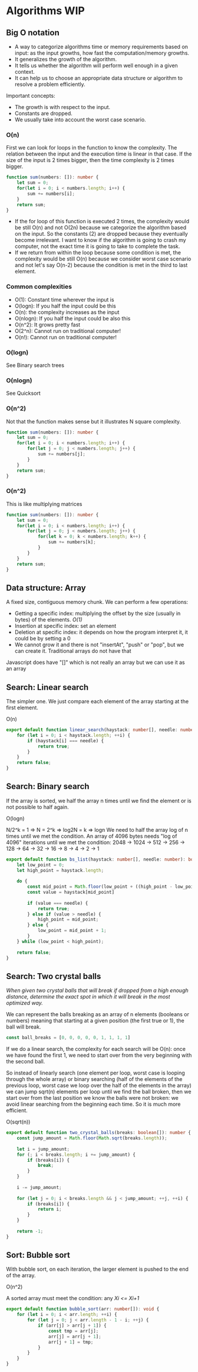 # Algorithms WIP

## Big O notation

- A way to categorize algorithms time or memory requirements based on input: as the input growths, how fast the computation/memory growths.  
- It generalizes the growth of the algorithm.
- It tells us whether the algorithm will perform well enough in a given context.
- It can help us to choose an appropriate data structure or algorithm to resolve a problem efficiently.

Important concepts:
- The growth is with respect to the input.
- Constants are dropped.
- We usually take into account the worst case scenario.

### O(n)
First we can look for loops in the function to know the complexity.
The relation between the input and the execution time is linear in that case. If the size of the input is 2 times bigger, then the time complexity is 2 times bigger.
```typescript
function sum(numbers: []): number {
    let sum = 0;
    for(let i = 0; i < numbers.length; i++) {
        sum += numbers[i];
    }
    return sum;
}
```
- If the for loop of this function is executed 2 times, the complexity would be still O(n) and not O(2n) because we categorize the algorithm based on the input. So the constants (2) are dropped because they eventually become irrelevant.
I want to know if the algorithm is going to crash my computer, not the exact time it is going to take to complete the task.
- If we return from within the loop because some condition is met, the complexity would be still O(n) because we consider worst case scenario and not let's say O(n-2) because the condition is met in the third to last element. 

### Common complexities

- O(1): Constant time wherever the input is
- O(logn): If you half the input could be this
- O(n): the complexity increases as the input
- O(nlogn): If you half the input could be also this
- O(n^2): It grows pretty fast
- O(2^n): Cannot run on traditional computer!
- O(n!): Cannot run on traditional computer!

### O(logn)
See Binary search trees

### O(nlogn)
See Quicksort

### O(n^2)
Not that the function makes sense but it illustrates N square complexity.
```typescript
function sum(numbers: []): number {
    let sum = 0;
    for(let i = 0; i < numbers.length; i++) {
        for(let j = 0; j < numbers.length; j++) {
            sum += numbers[j];
        }
    }
    return sum;
}
```

### O(n^2)
This is like multiplying matrices
```typescript
function sum(numbers: []): number {
    let sum = 0;
    for(let i = 0; i < numbers.length; i++) {
        for(let j = 0; j < numbers.length; j++) {
            for(let k = 0; k < numbers.length; k++) {
                sum += numbers[k];
            }
        }
    }
    return sum;
}
```

## Data structure: Array

A fixed size, contiguous memory chunk. We can perform a few operations:
- Getting a specific index: multiplying the offset by the size (usually in bytes) of the elements. _O(1)_
- Insertion at specific index: set an element
- Deletion at specific index: it depends on how the program interpret it, it could be by setting a 0
- We cannot grow it and there is not "insertAt", "push" or "pop", but we can create it. Traditional arrays do not have that

Javascript does have "[]" which is not really an array but we can use it as an array

## Search: Linear search

The simpler one. We just compare each element of the array starting at the first element.

O(n)

```typescript
export default function linear_search(haystack: number[], needle: number): boolean {
    for (let i = 0; i < haystack.length; ++i) {
        if (haystack[i] === needle) {
            return true;
        }
    }
    return false;
}
```

## Search: Binary search

If the array is sorted, we half the array n times until we find the element or is not possible to half again.

O(logn)

N/2^k = 1 => N = 2^k => log2N = k => logn
We need to half the array log of n times until we met the condition.
An array of 4096 bytes needs "log of 4096" iterations until we met the condition:
2048 -> 1024 -> 512 -> 256 -> 128 -> 64 -> 32 -> 16 -> 8 -> 4 -> 2 -> 1

```typescript
export default function bs_list(haystack: number[], needle: number): boolean {
    let low_point = 0;
    let high_point = haystack.length;
    
    do {
        const mid_point = Math.floor(low_point + ((high_point - low_point) / 2));
        const value = haystack[mid_point]
        
        if (value === needle) {
            return true;
        } else if (value > needle) {
            high_point = mid_point;
        } else {
            low_point = mid_point + 1;
        }
    } while (low_point < high_point);
    
    return false;
}
```

## Search: Two crystal balls

_When given two crystal balls that will break if dropped from a high enough distance, determine the exact spot in which it will break in the most optimized way._

We can represent the balls breaking as an array of n elements (booleans or numbers) 
meaning that starting at a given position (the first true or 1), the ball will break.

```typescript
const ball_breaks = [0, 0, 0, 0, 0, 1, 1, 1, 1]
```

If we do a linear search, the complexity for each search will be O(n): once we
have found the first 1, we need to start over from the very beginning with the 
second ball.

So instead of linearly search (one element per loop, worst case is looping through
the whole array) or binary searching (half of the elements of the previous loop, 
worst case we loop over the half of the elements in the array) we can jump sqrt(n) 
elements per loop until we find the ball broken, then we start over from the last 
position we know the balls were not broken: we avoid linear searching from the 
beginning each time. So it is much more efficient.

O(sqrt(n))

```typescript
export default function two_crystal_balls(breaks: boolean[]): number {
    const jump_amount = Math.floor(Math.sqrt(breaks.length));
    
    let i = jump_amount;
    for (; i < breaks.length; i += jump_amount) {
        if (breaks[i]) {
            break;
        }
    }
    
    i -= jump_amount;
    
    for (let j = 0; i < breaks.length && j < jump_amount; ++j, ++i) {
        if (breaks[i]) {
            return i;
        }
    }
    
    return -1;
}
```

## Sort: Bubble sort

With bubble sort, on each iteration, the larger element is pushed to the end of
the array.

O(n^2)

A sorted array must meet the condition: any _Xi <= Xi+1_

```typescript
export default function bubble_sort(arr: number[]): void {
    for (let i = 0; i < arr.length; ++i) {
        for (let j = 0; j < arr.length - 1 - i; ++j) {
            if (arr[j] > arr[j + 1]) {
                const tmp = arr[j];
                arr[j] = arr[j + 1];
                arr[j + 1] = tmp;
            }
        }
    }
}
```